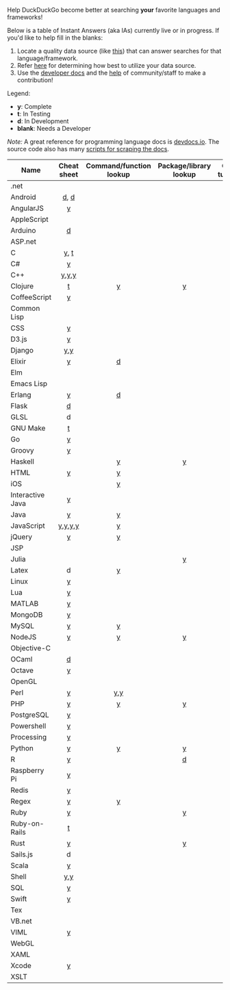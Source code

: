 Help DuckDuckGo become better at searching **your** favorite languages and frameworks! 

Below is a table of Instant Answers (aka IAs) currently live or in progress. If you'd like to help fill in the blanks: 
 
1. Locate a quality data source (like [this](http://devdocs.io/)) that can answer searches for that language/framework.  
2. Refer [here](http://docs.duckduckhack.com/welcome/determining-ia-type.html) for determining how best to utilize your data source.  
3. Use the [developer docs](http://docs.duckduckhack.com/) and the [help](http://docs.duckduckhack.com/resources/get-in-touch.html) of community/staff to make a contribution!  

Legend:
* **y**: Complete
* **t**: In Testing
* **d**: In Development  
* **blank**: Needs a Developer

*Note:* A great reference for programming language docs is [devdocs.io](http://devdocs.io/). The source code also has many [scripts for scraping the docs](https://github.com/Thibaut/devdocs/tree/master/lib/docs/scrapers).  

Name | Cheat sheet | Command/function lookup | Package/library lookup | Q&A / tutorials
----|:----:|:----:|:----:|:----:
.net |   |   |   |  
Android | [d](https://github.com/duckduckgo/zeroclickinfo-goodies/pull/2139), [d](https://github.com/duckduckgo/zeroclickinfo-goodies/pull/2136)  |   |   | [y](https://duck.co/ia/view/android_enthusiasts)
AngularJS | [y](https://duck.co/ia/view/angular_js_cheat_sheet) |   |   |  
AppleScript |   |   |   |  
Arduino |[d](https://duck.co/ia/view/arduino_cheat_sheet)   |   |   |  
ASP.net |   |   |   |  
C | [y](https://duck.co/ia/view/c_cheat_sheet), [t](https://duck.co/ia/view/c_char_manipulation_cheat_sheet) |   |   |  
C# | [y](https://duck.co/ia/view/c_sharp_snippets_cheat_sheet) |   |   |  
C++ | [y](https://duck.co/ia/view/cpp_cheat_sheet),[y](https://duck.co/ia/view/cpp_strings_cheat_sheet),[y](https://duck.co/ia/view/cpp_algorithms_cheat_sheet) |   |   |  
Clojure | [t](https://duck.co/ia/view/clojure_cheat_sheet)  | [y](https://duck.co/ia/view/clojure) | [y](https://duck.co/ia/view/clojars) |  
CoffeeScript | [y](https://duck.co/ia/view/coffeescript_cheat_sheet) |   |   |  
Common Lisp | | | |
CSS | [y](https://duck.co/ia/view/css_cheat_sheet) |   |   | 
D3.js | [y](https://duck.co/ia/view/d3js_cheat_sheet) |   |   | 
Django | [y](https://duck.co/ia/view/django_cheat_sheet),[y](https://duck.co/ia/view/django_model_cheat_sheet)  |   |   |  
Elixir | [y](https://duck.co/ia/view/elixir_cheat_sheet)  | [d](https://duck.co/ia/view/elixir) |   | 
Elm | | | | 
Emacs Lisp | | | |
Erlang | [y](https://duck.co/ia/view/6147 )  | [d](https://duck.co/ia/view/erlang)  |   |
Flask | [d](https://duck.co/ia/view/flask_cheat_sheet)  |   |   |  
GLSL | d  |   |   |  
GNU Make | [t](https://duck.co/ia/view/gnu_make_cheat_sheet)  |   |   |  
Go | [y](https://duck.co/ia/view/golang_cheat_sheet) |   |   |  
Groovy | [y](https://duck.co/ia/view/groovy_cheat_sheet) |   |   |  
Haskell |   | [y](https://duck.co/ia/view/hayoo) | [y](https://duck.co/ia/view/hackage) |  
HTML | [y](https://duck.co/ia/view/html_cheat_sheet) | [y](https://duck.co/ia/view/htmlref) |   |  
iOS |   | [y](https://duck.co/ia/view/ios) |   |  
Interactive Java | [y](https://duck.co/ia/view/interactive_java_cheat_sheet) |  |   |  
Java | [y](https://duck.co/ia/view/java_cheat_sheet) | [y](https://duck.co/ia/view/java) |   |  
JavaScript | [y](https://duck.co/ia/view/javascript_cheat_sheet),[y](https://duck.co/ia/view/javascript_dom_cheat_sheet),[y](https://duck.co/ia/view/js_keycodes_cheat_sheet),[y](https://duck.co/ia/view/es6_cheat_sheet) | [y](https://duck.co/ia/view/mdnjs)  |   |  
jQuery | [y](https://duck.co/ia/view/jquery_cheat_sheet) | [y](https://duck.co/ia/view/jquery) |   |  
JSP |   |   |   |  
Julia |   |   | [y](https://duck.co/ia/view/julia) |  
Latex | d | [y](https://duck.co/ia/view/latex) |   |  
Linux | [y](https://duck.co/ia/view/linux_cheat_sheet) |   |   | [y](https://duck.co/ia/view/unix)
Lua | [y](https://duck.co/ia/view/lua_cheat_sheet) |   |   |  
MATLAB | [y](https://duck.co/ia/view/matlab_cheat_sheet) |   |   |  
MongoDB | [y](https://duck.co/ia/view/mongodb_cheat_sheet) |   |   |  
MySQL | [y](https://duck.co/ia/view/mysql_cheat_sheet) | [y](https://duck.co/ia/view/my_sql) |   |  
NodeJS | [y](https://duck.co/ia/view/nodejs_cheat_sheet) | [y](https://duck.co/ia/view/node_js) | [y](https://duck.co/ia/view/npm) |  
Objective-C |   |   |   |  
OCaml | [d](https://duck.co/ia/view/ocaml_cheat_sheet) |   |   |  
Octave | [y](https://duck.co/ia/view/octave_cheat_sheet) |   |   |  
OpenGL |   |   |   |  
Perl | [y](https://duck.co/ia/view/perl_cheat_sheet) | [y](https://duck.co/ia/view/perl_doc),[y](https://duck.co/ia/view/perl6doc) |   |  
PHP | [y](https://duck.co/ia/view/php_cheat_sheet) | [y](https://duck.co/ia/view/php) | [y](https://duck.co/ia/view/packagist)  |  
PostgreSQL | [y](https://duck.co/ia/view/postgresql_cheat_sheet) |   |   |  
Powershell | [y](https://duck.co/ia/view/powershell_cheat_sheet) |   |   |  
Processing | [y](https://duck.co/ia/view/processing_lang_cheat_sheet) |   |   |  
Python | [y](https://duck.co/ia/view/python_cheat_sheet) | [y](https://duck.co/ia/view/python) | [y](https://duck.co/ia/view/py_pi) |  
R | [y](https://duck.co/ia/view/r_cheat_sheet) |   | [d](https://github.com/duckduckgo/zeroclickinfo-spice/pull/2644)  |  
Raspberry Pi | [y](https://duck.co/ia/view/vcgencmd_cheat_sheet) |   |   |  
Redis |  [y](https://duck.co/ia/view/redis_cheat_sheet) |   |   |  
Regex | [y](https://duck.co/ia/view/regex_cheat_sheet) | [y](https://duck.co/ia/view/regexp) |   |  
Ruby | [y](https://duck.co/ia/view/ruby_globals_cheat_sheet) |   | [y](https://duck.co/ia/view/ruby_gems) |  
Ruby-on-Rails |[t](https://duck.co/ia/view/rails_cheat_sheet)   |   |   |  
Rust | [y](https://duck.co/ia/view/rust_types_cheat_sheet) |   | [y](https://duck.co/ia/view/rust_cargo) |  
Sails.js | d  |   |   |   
Scala | [y](https://duck.co/ia/view/scala_cheat_sheet) |   |   |  
Shell | [y](https://duck.co/ia/view/shell_cheat_sheet),[y](https://duck.co/ia/view/hdfs_shell_cheat_sheet) |   |   |  
SQL | [y](https://duck.co/ia/view/sql_cheat_sheet) |   |   |  
Swift | [y](https://duck.co/ia/view/swift_cheat_sheet) |   |   |  
Tex |   |   |   | [y](https://duck.co/ia/view/tex)
VB.net |   |   |   |  
VIML | [y](https://github.com/duckduckgo/zeroclickinfo-goodies/pull/2051)  |   |   |  
WebGL |   |   |   |  
XAML |   |   |   |  
Xcode | [y](https://duck.co/ia/view/xcode_cheat_sheet) |   |   |  
XSLT |   |   |   | 